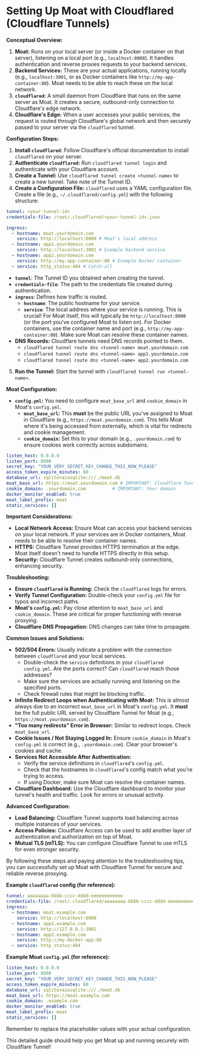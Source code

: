 # Setting Up Moat with Cloudflared (Cloudflare Tunnels)

**Conceptual Overview:**

1.  **Moat:** Runs on your local server (or inside a Docker container on that server), listening on a local port (e.g., `localhost:8000`). It handles authentication and reverse proxies requests to your backend services.
2.  **Backend Services:** These are your actual applications, running locally (e.g., `localhost:3001`, or as Docker containers like `http://my-app-container:80`). Moat needs to be able to reach these on the local network.
3.  **`cloudflared`:** A small daemon from Cloudflare that runs on the same server as Moat. It creates a secure, outbound-only connection to Cloudflare's edge network.
4.  **Cloudflare's Edge:** When a user accesses your public services, the request is routed through Cloudflare's global network and then securely passed to your server via the `cloudflared` tunnel.

**Configuration Steps:**

1.  **Install `cloudflared`:** Follow Cloudflare's official documentation to install `cloudflared` on your server.
2.  **Authenticate `cloudflared`:** Run `cloudflared tunnel login` and authenticate with your Cloudflare account.
3.  **Create a Tunnel:** Use `cloudflared tunnel create <tunnel-name>` to create a new tunnel.  Take note of the Tunnel ID.
4.  **Create a Configuration File:** `cloudflared` uses a YAML configuration file. Create a file (e.g., `~/.cloudflared/config.yml`) with the following structure:

```yaml
tunnel: <your-tunnel-id>
credentials-file: /root/.cloudflared/<your-tunnel-id>.json

ingress:
  - hostname: moat.yourdomain.com
    service: http://localhost:8000 # Moat's local address
  - hostname: app1.yourdomain.com
    service: http://localhost:3001 # Example backend service
  - hostname: app2.yourdomain.com
    service: http://my-app-container:80 # Example Docker container
  - service: http_status:404 # Catch-all

```

*   **`tunnel`**:  The Tunnel ID you obtained when creating the tunnel.
*   **`credentials-file`**: The path to the credentials file created during authentication.
*   **`ingress`**: Defines how traffic is routed.
    *   **`hostname`**: The public hostname for your service.
    *   **`service`**:  The local address where your service is running. This is crucial!  For Moat itself, this will typically be `http://localhost:8000` (or the port you've configured Moat to listen on).  For Docker containers, use the container name and port (e.g., `http://my-app-container:80`).  Make sure Moat can resolve these container names.
*   **DNS Records:** Cloudflare tunnels need DNS records pointed to them.
    *   `cloudflared tunnel route dns <tunnel-name> moat.yourdomain.com`
    *   `cloudflared tunnel route dns <tunnel-name> app1.yourdomain.com`
    *   `cloudflared tunnel route dns <tunnel-name> app2.yourdomain.com`
5.  **Run the Tunnel:** Start the tunnel with `cloudflared tunnel run <tunnel-name>`.

**Moat Configuration:**

*   **`config.yml`:**  You need to configure `moat_base_url` and `cookie_domain` in Moat's `config.yml`.
    *   **`moat_base_url`:** This **must** be the public URL you've assigned to Moat in Cloudflare (e.g., `https://moat.yourdomain.com`).  This tells Moat where it's being accessed from externally, which is vital for redirects and cookie management.
    *   **`cookie_domain`:**  Set this to your domain (e.g., `.yourdomain.com`) to ensure cookies work correctly across subdomains.

```yaml
listen_host: 0.0.0.0
listen_port: 8000
secret_key: "YOUR_VERY_SECRET_KEY_CHANGE_THIS_NOW_PLEASE"
access_token_expire_minutes: 60
database_url: sqlite+aiosqlite:///./moat.db
moat_base_url: https://moat.yourdomain.com # IMPORTANT: Cloudflare Tunnel URL
cookie_domain: .yourdomain.com          # IMPORTANT: Your domain
docker_monitor_enabled: true
moat_label_prefix: moat
static_services: []
```

**Important Considerations:**

*   **Local Network Access:** Ensure Moat can access your backend services on your local network. If your services are in Docker containers, Moat needs to be able to resolve their container names.
*   **HTTPS:** Cloudflare Tunnel provides HTTPS termination at the edge.  Moat itself doesn't need to handle HTTPS directly in this setup.
*   **Security:** Cloudflare Tunnel creates outbound-only connections, enhancing security.

**Troubleshooting:**

*   **Ensure `cloudflared` is Running:** Check the `cloudflared` logs for errors.
*   **Verify Tunnel Configuration:** Double-check your `config.yml` file for typos and incorrect paths.
*   **Moat's `config.yml`:**  Pay close attention to `moat_base_url` and `cookie_domain`. These are critical for proper functioning with reverse proxying.
*   **Cloudflare DNS Propagation:**  DNS changes can take time to propagate.

**Common Issues and Solutions:**

*   **502/504 Errors:** Usually indicate a problem with the connection between `cloudflared` and your local services.
    *   Double-check the `service` definitions in your `cloudflared` `config.yml`.  Are the ports correct? Can `cloudflared` reach those addresses?
    *   Make sure the services are actually running and listening on the specified ports.
    *   Check firewall rules that might be blocking traffic.
*   **Infinite Redirect Loops when Authenticating with Moat:** This is almost always due to an incorrect `moat_base_url` in Moat's `config.yml`. It **must** be the full public URL served by Cloudflare Tunnel for Moat (e.g., `https://moat.yourdomain.com`).
*   **"Too many redirects" Error in Browser:** Similar to redirect loops. Check `moat_base_url`.
*   **Cookie Issues / Not Staying Logged In:** Ensure `cookie_domain` in Moat's `config.yml` is correct (e.g., `.yourdomain.com`). Clear your browser's cookies and cache.
*   **Services Not Accessible After Authentication:**
    *   Verify the service definitions in `cloudflared`'s `config.yml`.
    *   Check that the hostnames in `cloudflared`'s config match what you're trying to access.
    *   If using Docker, make sure Moat can resolve the container names.
*   **Cloudflare Dashboard:** Use the Cloudflare dashboard to monitor your tunnel's health and traffic.  Look for errors or unusual activity.

**Advanced Configuration:**

*   **Load Balancing:** Cloudflare Tunnel supports load balancing across multiple instances of your services.
*   **Access Policies:** Cloudflare Access can be used to add another layer of authentication and authorization on top of Moat.
*   **Mutual TLS (mTLS):**  You can configure Cloudflare Tunnel to use mTLS for even stronger security.

By following these steps and paying attention to the troubleshooting tips, you can successfully set up Moat with Cloudflare Tunnel for secure and reliable reverse proxying.

**Example `cloudflared` config (for reference):**

```yaml
tunnel: aaaaaaaa-bbbb-cccc-dddd-eeeeeeeeeeee
credentials-file: /root/.cloudflared/aaaaaaaa-bbbb-cccc-dddd-eeeeeeeeeeee.json
ingress:
  - hostname: moat.example.com
    service: http://localhost:8000
  - hostname: app1.example.com
    service: http://127.0.0.1:3001
  - hostname: app2.example.com
    service: http://my-docker-app:80
  - service: http_status:404
```

**Example Moat `config.yml` (for reference):**

```yaml
listen_host: 0.0.0.0
listen_port: 8000
secret_key: "YOUR_VERY_SECRET_KEY_CHANGE_THIS_NOW_PLEASE"
access_token_expire_minutes: 60
database_url: sqlite+aiosqlite:///./moat.db
moat_base_url: https://moat.example.com
cookie_domain: .example.com
docker_monitor_enabled: true
moat_label_prefix: moat
static_services: []
```

Remember to replace the placeholder values with your actual configuration.

This detailed guide should help you get Moat up and running securely with Cloudflare Tunnel!